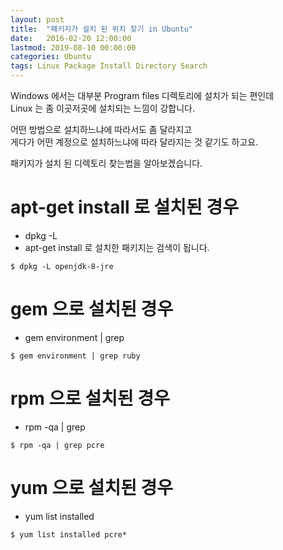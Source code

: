 ```yaml
---
layout: post
title:  "패키지가 설치 된 위치 찾기 in Ubuntu"
date:   2016-02-20 12:00:00 
lastmod: 2019-08-10 00:00:00
categories: Ubuntu
tags: Linux Package Install Directory Search
---
```


Windows 에서는 대부분 Program files 디렉토리에 설치가 되는 편인데  
Linux 는 좀 이곳저곳에 설치되는 느낌이 강합니다.  

어떤 방법으로 설치하느냐에 따라서도 좀 달라지고  
게다가 어떤 계정으로 설치하느냐에 따라 달라지는 것 같기도 하고요.  

패키지가 설치 된 디렉토리 찾는법을 알아보겠습니다.

<!--more-->

# apt-get install 로 설치된 경우

  * dpkg -L <packagename>
  * apt-get install 로 설치한 패키지는 검색이 됩니다.

~~~
$ dpkg -L openjdk-8-jre
~~~

# gem 으로 설치된 경우

  * gem environment | grep <packagename>

~~~
$ gem environment | grep ruby
~~~


# rpm 으로 설치된 경우

  * rpm -qa | grep <packagename>

~~~
$ rpm -qa | grep pcre
~~~
 
# yum 으로 설치된 경우

  * yum list installed <packagename>

~~~
$ yum list installed pcre*
~~~

